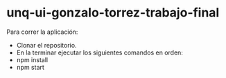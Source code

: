 # unq-ui-gonzalo-torrez-trabajo-final

Para correr la aplicación:
<ul>
   <li>Clonar el repositorio.</li>
   <li>En la terminar ejecutar los siguientes comandos en orden:</li>
   <li>npm install</li>
   <li>npm start</li>
</ul>
